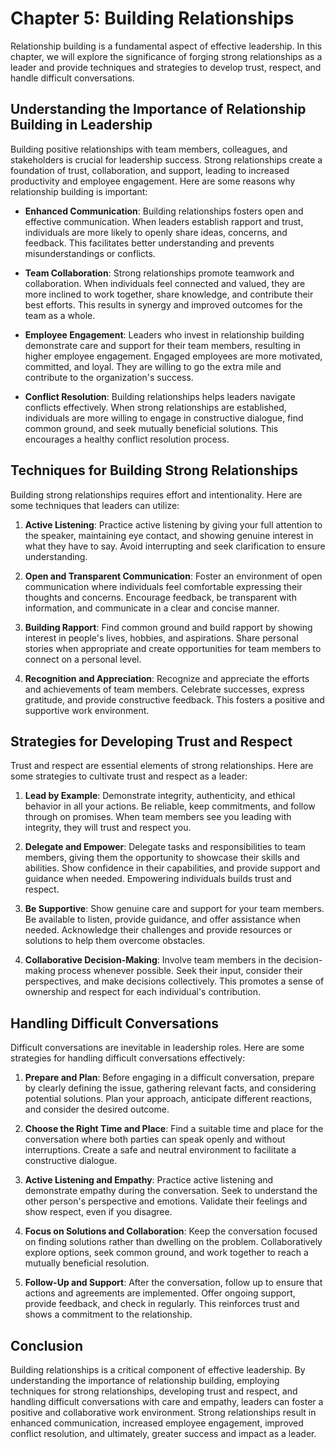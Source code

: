 Chapter 5: Building Relationships
=================================

Relationship building is a fundamental aspect of effective leadership. In this chapter, we will explore the significance of forging strong relationships as a leader and provide techniques and strategies to develop trust, respect, and handle difficult conversations.

Understanding the Importance of Relationship Building in Leadership
-------------------------------------------------------------------

Building positive relationships with team members, colleagues, and stakeholders is crucial for leadership success. Strong relationships create a foundation of trust, collaboration, and support, leading to increased productivity and employee engagement. Here are some reasons why relationship building is important:

* **Enhanced Communication**: Building relationships fosters open and effective communication. When leaders establish rapport and trust, individuals are more likely to openly share ideas, concerns, and feedback. This facilitates better understanding and prevents misunderstandings or conflicts.

* **Team Collaboration**: Strong relationships promote teamwork and collaboration. When individuals feel connected and valued, they are more inclined to work together, share knowledge, and contribute their best efforts. This results in synergy and improved outcomes for the team as a whole.

* **Employee Engagement**: Leaders who invest in relationship building demonstrate care and support for their team members, resulting in higher employee engagement. Engaged employees are more motivated, committed, and loyal. They are willing to go the extra mile and contribute to the organization's success.

* **Conflict Resolution**: Building relationships helps leaders navigate conflicts effectively. When strong relationships are established, individuals are more willing to engage in constructive dialogue, find common ground, and seek mutually beneficial solutions. This encourages a healthy conflict resolution process.

Techniques for Building Strong Relationships
--------------------------------------------

Building strong relationships requires effort and intentionality. Here are some techniques that leaders can utilize:

1. **Active Listening**: Practice active listening by giving your full attention to the speaker, maintaining eye contact, and showing genuine interest in what they have to say. Avoid interrupting and seek clarification to ensure understanding.

2. **Open and Transparent Communication**: Foster an environment of open communication where individuals feel comfortable expressing their thoughts and concerns. Encourage feedback, be transparent with information, and communicate in a clear and concise manner.

3. **Building Rapport**: Find common ground and build rapport by showing interest in people's lives, hobbies, and aspirations. Share personal stories when appropriate and create opportunities for team members to connect on a personal level.

4. **Recognition and Appreciation**: Recognize and appreciate the efforts and achievements of team members. Celebrate successes, express gratitude, and provide constructive feedback. This fosters a positive and supportive work environment.

Strategies for Developing Trust and Respect
-------------------------------------------

Trust and respect are essential elements of strong relationships. Here are some strategies to cultivate trust and respect as a leader:

1. **Lead by Example**: Demonstrate integrity, authenticity, and ethical behavior in all your actions. Be reliable, keep commitments, and follow through on promises. When team members see you leading with integrity, they will trust and respect you.

2. **Delegate and Empower**: Delegate tasks and responsibilities to team members, giving them the opportunity to showcase their skills and abilities. Show confidence in their capabilities, and provide support and guidance when needed. Empowering individuals builds trust and respect.

3. **Be Supportive**: Show genuine care and support for your team members. Be available to listen, provide guidance, and offer assistance when needed. Acknowledge their challenges and provide resources or solutions to help them overcome obstacles.

4. **Collaborative Decision-Making**: Involve team members in the decision-making process whenever possible. Seek their input, consider their perspectives, and make decisions collectively. This promotes a sense of ownership and respect for each individual's contribution.

Handling Difficult Conversations
--------------------------------

Difficult conversations are inevitable in leadership roles. Here are some strategies for handling difficult conversations effectively:

1. **Prepare and Plan**: Before engaging in a difficult conversation, prepare by clearly defining the issue, gathering relevant facts, and considering potential solutions. Plan your approach, anticipate different reactions, and consider the desired outcome.

2. **Choose the Right Time and Place**: Find a suitable time and place for the conversation where both parties can speak openly and without interruptions. Create a safe and neutral environment to facilitate a constructive dialogue.

3. **Active Listening and Empathy**: Practice active listening and demonstrate empathy during the conversation. Seek to understand the other person's perspective and emotions. Validate their feelings and show respect, even if you disagree.

4. **Focus on Solutions and Collaboration**: Keep the conversation focused on finding solutions rather than dwelling on the problem. Collaboratively explore options, seek common ground, and work together to reach a mutually beneficial resolution.

5. **Follow-Up and Support**: After the conversation, follow up to ensure that actions and agreements are implemented. Offer ongoing support, provide feedback, and check in regularly. This reinforces trust and shows a commitment to the relationship.

Conclusion
----------

Building relationships is a critical component of effective leadership. By understanding the importance of relationship building, employing techniques for strong relationships, developing trust and respect, and handling difficult conversations with care and empathy, leaders can foster a positive and collaborative work environment. Strong relationships result in enhanced communication, increased employee engagement, improved conflict resolution, and ultimately, greater success and impact as a leader.
